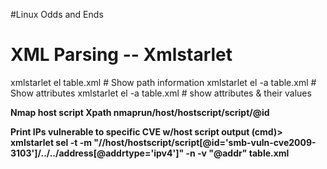 #Linux Odds and Ends

# XML Parsing -- Xmlstarlet #

xmlstarlet el table.xml         # Show path information
xmlstarlet el -a table.xml      # Show attributes
xmlstarlet el -a table.xml      # show attributes & their values

<b>Nmap host script Xpath<b/>
nmaprun/host/hostscript/script/@id

<b>Print IPs vulnerable to specific CVE w/host script output</b>
(cmd)> xmlstarlet sel -t -m "//host/hostscript/script[@id='smb-vuln-cve2009-3103']/../../address[@addrtype='ipv4']" -n -v "@addr" table.xml


